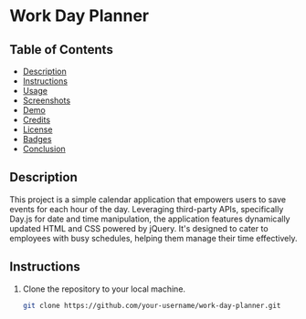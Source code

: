 # Work Day Planner

## Table of Contents
- [Description](#description)
- [Instructions](#instructions)
- [Usage](#usage)
- [Screenshots](#screenshots)
- [Demo](#demo)
- [Credits](#credits)
- [License](#license)
- [Badges](#badges)
- [Conclusion](#conclusion)

## Description
This project is a simple calendar application that empowers users to save events for each hour of the day. Leveraging third-party APIs, specifically Day.js for date and time manipulation, the application features dynamically updated HTML and CSS powered by jQuery. It's designed to cater to employees with busy schedules, helping them manage their time effectively.

## Instructions
1. Clone the repository to your local machine.
   ```bash
   git clone https://github.com/your-username/work-day-planner.git

